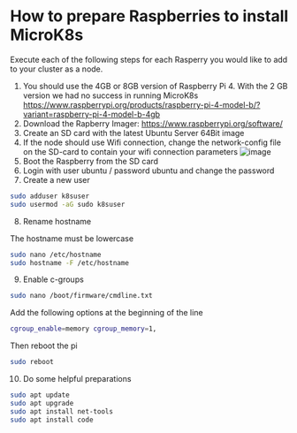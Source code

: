 # How to prepare Raspberries to install MicroK8s

Execute each of the following steps for each Rasperry you would like to add to your cluster as a node.

1. You should use the 4GB or 8GB version of Raspberry Pi 4. With the 2 GB version we had no success in running MicroK8s
https://www.raspberrypi.org/products/raspberry-pi-4-model-b/?variant=raspberry-pi-4-model-b-4gb
2. Download the Rapberry Imager:
https://www.raspberrypi.org/software/
3. Create an SD card with the latest Ubuntu Server 64Bit image
4. If the node should use Wifi connection, change the network-config file on the SD-card to contain your wifi connection parameters
![image](https://user-images.githubusercontent.com/11467601/114423556-94a39100-9bb7-11eb-8b96-a6d68b0630af.png)
5. Boot the Raspberry from the SD card
6. Login with user ubuntu / password ubuntu and change the password
7. Create a new user
```bash
sudo adduser k8suser
sudo usermod -aG sudo k8suser
```
8. Rename hostname

The hostname must be lowercase
```bash
sudo nano /etc/hostname
sudo hostname -F /etc/hostname
```
9. Enable c-groups
```bash
sudo nano /boot/firmware/cmdline.txt
```
Add the following options at the beginning of the line
```bash
cgroup_enable=memory cgroup_memory=1,
```
Then reboot the pi
```bash
sudo reboot
```
10. Do some helpful preparations
```bash
sudo apt update
sudo apt upgrade
sudo apt install net-tools
sudo apt install code
```
